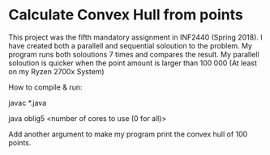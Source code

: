 # Calculate Convex Hull from points
This project was the fifth mandatory assignment in INF2440 (Spring 2018).
I have created both a parallell and sequential soloution to the problem.
My program runs both soloutions 7 times and compares the result.
My parallell soloution is quicker when the point amount is larger than 100 000 (At least on my Ryzen 2700x System)

How to compile & run:

javac *.java

java oblig5 <amount of points to generate> <number of cores to use (0 for all)>

Add another argument to make my program print the convex hull of 100 points.
